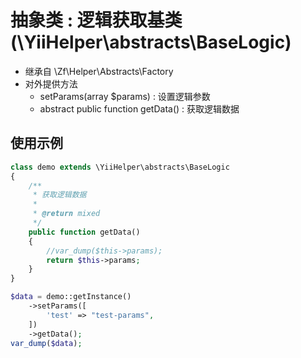 # 抽象类 : 逻辑获取基类 (\YiiHelper\abstracts\BaseLogic)
- 继承自 \Zf\Helper\Abstracts\Factory
- 对外提供方法
    - setParams(array $params) : 设置逻辑参数
    - abstract public function getData() : 获取逻辑数据


## 使用示例
```php
class demo extends \YiiHelper\abstracts\BaseLogic
{
    /**
     * 获取逻辑数据
     *
     * @return mixed
     */
    public function getData()
    {
        //var_dump($this->params);
        return $this->params;
    }
}

$data = demo::getInstance()
    ->setParams([
        'test' => "test-params",
    ])
    ->getData();
var_dump($data);
```

